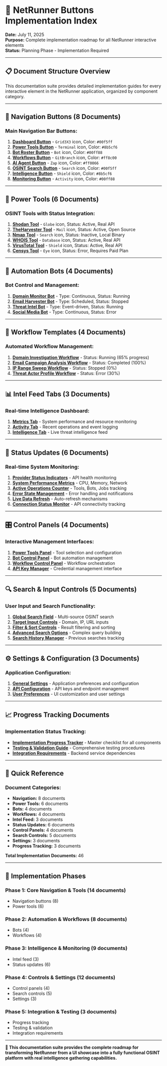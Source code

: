 # 🎯 NetRunner Buttons Implementation Index

**Date:** July 11, 2025  
**Purpose:** Complete implementation roadmap for all NetRunner interactive elements  
**Status:** Planning Phase - Implementation Required  

---

## 📋 **Document Structure Overview**

This documentation suite provides detailed implementation guides for every interactive element in the NetRunner application, organized by component category.

---

## 🧭 **Navigation Buttons (8 Documents)**

### **Main Navigation Bar Buttons:**
1. **[Dashboard Button](./navigation/dashboard-button.md)** - `Grid3X3` icon, Color: `#00f5ff`
2. **[Power Tools Button](./navigation/power-tools-button.md)** - `Terminal` icon, Color: `#8b5cf6`
3. **[Bot Roster Button](./navigation/bot-roster-button.md)** - `Bot` icon, Color: `#00ff88`
4. **[Workflows Button](./navigation/workflows-button.md)** - `GitBranch` icon, Color: `#ff8c00`
5. **[AI Agent Button](./navigation/ai-agent-button.md)** - `Zap` icon, Color: `#ff0066`
6. **[OSINT Search Button](./navigation/osint-search-button.md)** - `Search` icon, Color: `#00f5ff`
7. **[Intelligence Button](./navigation/intelligence-button.md)** - `Shield` icon, Color: `#8b5cf6`
8. **[Monitoring Button](./navigation/monitoring-button.md)** - `Activity` icon, Color: `#00ff88`

---

## 🔧 **Power Tools (6 Documents)**

### **OSINT Tools with Status Integration:**
1. **[Shodan Tool](./power-tools/shodan-tool.md)** - `Globe` icon, Status: Active, Real API
2. **[TheHarvester Tool](./power-tools/theharvester-tool.md)** - `Mail` icon, Status: Active, Open Source
3. **[Nmap Tool](./power-tools/nmap-tool.md)** - `Search` icon, Status: Inactive, Local Binary
4. **[WHOIS Tool](./power-tools/whois-tool.md)** - `Database` icon, Status: Active, Real API
5. **[VirusTotal Tool](./power-tools/virustotal-tool.md)** - `Shield` icon, Status: Active, Real API
6. **[Censys Tool](./power-tools/censys-tool.md)** - `Eye` icon, Status: Error, Requires Paid Plan

---

## 🤖 **Automation Bots (4 Documents)**

### **Bot Control and Management:**
1. **[Domain Monitor Bot](./bots/domain-monitor-bot.md)** - Type: Continuous, Status: Running
2. **[Email Harvester Bot](./bots/email-harvester-bot.md)** - Type: Scheduled, Status: Stopped
3. **[Threat Intel Bot](./bots/threat-intel-bot.md)** - Type: Event-driven, Status: Running
4. **[Social Media Bot](./bots/social-media-bot.md)** - Type: Continuous, Status: Error

---

## 🔄 **Workflow Templates (4 Documents)**

### **Automated Workflow Management:**
1. **[Domain Investigation Workflow](./workflows/domain-investigation-workflow.md)** - Status: Running (65% progress)
2. **[Email Campaign Analysis Workflow](./workflows/email-campaign-analysis-workflow.md)** - Status: Completed (100%)
3. **[IP Range Sweep Workflow](./workflows/ip-range-sweep-workflow.md)** - Status: Stopped (0%)
4. **[Threat Actor Profile Workflow](./workflows/threat-actor-profile-workflow.md)** - Status: Error (30%)

---

## 📊 **Intel Feed Tabs (3 Documents)**

### **Real-time Intelligence Dashboard:**
1. **[Metrics Tab](./intel-feed/metrics-tab.md)** - System performance and resource monitoring
2. **[Activity Tab](./intel-feed/activity-tab.md)** - Recent operations and event logging
3. **[Intelligence Tab](./intel-feed/intelligence-tab.md)** - Live threat intelligence feed

---

## 📡 **Status Updates (6 Documents)**

### **Real-time System Monitoring:**
1. **[Provider Status Indicators](./status-updates/provider-status-indicators.md)** - API health monitoring
2. **[System Performance Metrics](./status-updates/system-performance-metrics.md)** - CPU, Memory, Network
3. **[Active Operations Counter](./status-updates/active-operations-counter.md)** - Tools, Bots, Jobs tracking
4. **[Error State Management](./status-updates/error-state-management.md)** - Error handling and notifications
5. **[Live Data Refresh](./status-updates/live-data-refresh.md)** - Auto-refresh mechanisms
6. **[Connection Status Monitor](./status-updates/connection-status-monitor.md)** - API connectivity tracking

---

## 🎛️ **Control Panels (4 Documents)**

### **Interactive Management Interfaces:**
1. **[Power Tools Panel](./control-panels/power-tools-panel.md)** - Tool selection and configuration
2. **[Bot Control Panel](./control-panels/bot-control-panel.md)** - Bot automation management
3. **[Workflow Control Panel](./control-panels/workflow-control-panel.md)** - Workflow orchestration
4. **[API Key Manager](./control-panels/api-key-manager.md)** - Credential management interface

---

## 🔍 **Search & Input Controls (5 Documents)**

### **User Input and Search Functionality:**
1. **[Global Search Field](./search-controls/global-search-field.md)** - Multi-source OSINT search
2. **[Target Input Controls](./search-controls/target-input-controls.md)** - Domain, IP, URL inputs
3. **[Filter & Sort Controls](./search-controls/filter-sort-controls.md)** - Result filtering and sorting
4. **[Advanced Search Options](./search-controls/advanced-search-options.md)** - Complex query building
5. **[Search History Manager](./search-controls/search-history-manager.md)** - Previous searches tracking

---

## ⚙️ **Settings & Configuration (3 Documents)**

### **Application Configuration:**
1. **[General Settings](./settings/general-settings.md)** - Application preferences and configuration
2. **[API Configuration](./settings/api-configuration.md)** - API keys and endpoint management
3. **[User Preferences](./settings/user-preferences.md)** - UI customization and user settings

---

## 📈 **Progress Tracking Documents**

### **Implementation Status Tracking:**
- **[Implementation Progress Tracker](./implementation-progress-tracker.md)** - Master checklist for all components
- **[Testing & Validation Guide](./testing-validation-guide.md)** - Comprehensive testing procedures
- **[Integration Requirements](./integration-requirements.md)** - Backend service dependencies

---

## 🔄 **Quick Reference**

### **Document Categories:**
- **Navigation:** 8 documents
- **Power Tools:** 6 documents  
- **Bots:** 4 documents
- **Workflows:** 4 documents
- **Intel Feed:** 3 documents
- **Status Updates:** 6 documents
- **Control Panels:** 4 documents
- **Search Controls:** 5 documents
- **Settings:** 3 documents
- **Progress Tracking:** 3 documents

**Total Implementation Documents:** 46

---

## 🎯 **Implementation Phases**

### **Phase 1: Core Navigation & Tools (14 documents)**
- Navigation buttons (8)
- Power tools (6)

### **Phase 2: Automation & Workflows (8 documents)**  
- Bots (4)
- Workflows (4)

### **Phase 3: Intelligence & Monitoring (9 documents)**
- Intel feed (3) 
- Status updates (6)

### **Phase 4: Controls & Settings (12 documents)**
- Control panels (4)
- Search controls (5)
- Settings (3)

### **Phase 5: Integration & Testing (3 documents)**
- Progress tracking
- Testing & validation
- Integration requirements

---

**🚀 This documentation suite provides the complete roadmap for transforming NetRunner from a UI showcase into a fully functional OSINT platform with real intelligence gathering capabilities.**
